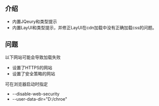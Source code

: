 ## 介绍
- 内置JQeury和类型提示
- 内置LayUI和类型提示，并修正LayUI在cdn加载中没有正确加载css的问题。

## 问题
以下网站可能会导致加载失败
- 设置了HTTPS的网站
- 设置了安全策略的网站

可在浏览器启动时指定
- --disable-web-security
- --user-data-dir="D:/chroe"
